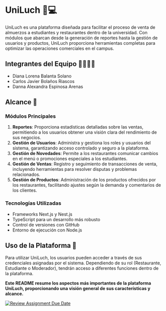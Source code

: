 # UniLuch 🍱💻

UniLuch es una plataforma diseñada para facilitar el proceso de venta de almuerzos a estudiantes y restaurantes dentro de la universidad. Con módulos que abarcan desde la generación de reportes hasta la gestión de usuarios y productos, UniLuch proporciona herramientas completas para optimizar las operaciones comerciales en el campus.

## Integrantes del Equipo 👩‍💻👨‍💻

- Diana Lorena Balanta Solano
- Carlos Javier Bolaños Riascos
- Danna Alexandra Espinosa Arenas

## Alcance 🎯

### Módulos Principales

1. **Reportes**: Proporciona estadísticas detalladas sobre las ventas, permitiendo a los usuarios obtener una visión clara del rendimiento de sus negocios.
2. **Gestión de Usuarios**: Administra y gestiona los roles y usuarios del sistema, garantizando acceso controlado y seguro a la plataforma.
3. **Gestión de Novedades**: Permite a los restaurantes comunicar cambios en el menú o promociones especiales a los estudiantes.
4. **Gestión de Ventas**: Registro y seguimiento de transacciones de venta, incluyendo herramientas para resolver disputas y problemas relacionados.
5. **Gestión de Productos**: Administración de los productos ofrecidos por los restaurantes, facilitando ajustes según la demanda y comentarios de los clientes.

### Tecnologías Utilizadas

- Frameworks Next.js y Nest.js
- TypeScript para un desarrollo más robusto
- Control de versiones con GitHub
- Entorno de ejecución con Node.js

## Uso de la Plataforma 🚀

Para utilizar UniLuch, los usuarios pueden acceder a través de sus credenciales asignadas por el sistema. Dependiendo de su rol (Restaurante, Estudiante o Moderador), tendrán acceso a diferentes funciones dentro de la plataforma.


**Este README resume los aspectos más importantes de la plataforma UniLuch, proporcionando una visión general de sus características y alcance.**

[![Review Assignment Due Date](https://classroom.github.com/assets/deadline-readme-button-24ddc0f5d75046c5622901739e7c5dd533143b0c8e959d652212380cedb1ea36.svg)](https://classroom.github.com/a/citunHee)

